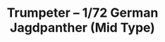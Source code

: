 ---
layout: product
title: "Trumpeter – 1/72 German Jagdpanther (Mid Type)"
price: "1550" 
desc: "N/A"
img_path: "/assets/img/TRU07241.webp"
brand: "N/A"
available: false
special_offer: false
new: false
soon: false
cat: "010000"
subcat: "013400"
subsubcat: "0N/A"
sifra: "TRU07241"
popular: false
spec: false
---